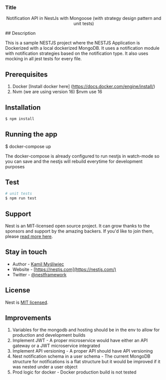 ### Title

  <p align="center"> Notification API in NestJs with Mongoose (with strategy design pattern and unit tests)
</p>
## Description

This is a sample NESTJS project where the NESTJS Application is Dockerized with a local dockerized MongoDB. It uses a notification module with notification strategies based on the notification type. It also uses mocking in all jest tests for every file.

## Prerequisites

1. Docker
   [Install docker here] (https://docs.docker.com/engine/install/)
2. Nvm (we are using version 16)
   $nvm use 16

## Installation

```bash
$ npm install
```

## Running the app

$ docker-compose up

The docker-compose is already configured to run nestjs in watch-mode so you can save and the nestjs will rebuild everytime for development purposes

## Test

```bash
# unit tests
$ npm run test

```

## Support

Nest is an MIT-licensed open source project. It can grow thanks to the sponsors and support by the amazing backers. If you'd like to join them, please [read more here](https://docs.nestjs.com/support).

## Stay in touch

- Author - [Kamil Myśliwiec](https://github.com/ByronKweh/)
- Website - [https://nestjs.com](https://nestjs.com/)
- Twitter - [@nestframework](https://twitter.com/nestframework)

## License

Nest is [MIT licensed](LICENSE).

## Improvements

1. Variables for the mongodb and hosting should be in the env to allow for production and development builds
2. Implement JWT - A proper microservice would have either an API gateway or a JWT microservice integrated
3. Implement API versioning - A proper API should have API versioning
4. Nest notification schema in a user schema - The current MongoDB structure for notifications is a flat structure but it would be improved if it was nested under a user object
5. Prod logic for docker - Docker production build is not tested
